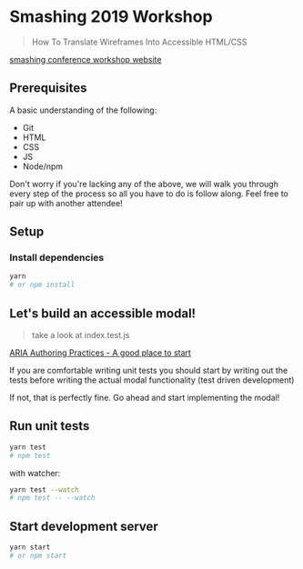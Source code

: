 # Smashing 2019 Workshop

> How To Translate Wireframes Into Accessible HTML/CSS

[smashing conference workshop website](https://smashingconf.com/sf-2019/workshops/deque)

## Prerequisites

A basic understanding of the following:

- Git
- HTML
- CSS
- JS
- Node/npm

Don't worry if you're lacking any of the above, we will walk you through every step of the process so all you have to do is follow along. Feel free to pair up with another attendee!

## Setup

### Install dependencies

```sh
yarn
# or npm install
```

## Let's build an accessible modal!

> take a look at index.test.js

[ARIA Authoring Practices - A good place to start](https://www.w3.org/TR/wai-aria-practices-1.2/#dialog_modal)

If you are comfortable writing unit tests you should start by writing out the tests before writing the actual modal functionality (test driven development)

If not, that is perfectly fine. Go ahead and start implementing the modal!

## Run unit tests

```sh
yarn test
# npm test
```

with watcher:

```sh
yarn test --watch
# npm test -- --watch
```

## Start development server

```sh
yarn start
# or npm start
```

